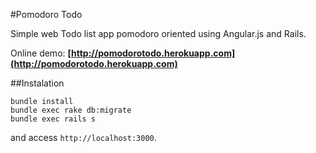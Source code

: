 #Pomodoro Todo

Simple web Todo list app pomodoro oriented using Angular.js and Rails.

Online demo: **[http://pomodorotodo.herokuapp.com](http://pomodorotodo.herokuapp.com)**

##Instalation

```
bundle install
bundle exec rake db:migrate
bundle exec rails s
```

and access `http://localhost:3000`.
